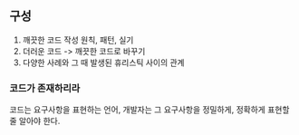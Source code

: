 ## 구성
1. 깨끗한 코드 작성 원칙, 패턴, 실기
2. 더러운 코드 -> 깨끗한 코드로 바꾸기
3. 다양한 사례와 그 때 발생된 휴리스틱 사이의 관계

### 코드가 존재하리라
코드는 요구사항을 표현하는 언어, 개발자는 그 요구사항을 정밀하게, 정확하게 표현할 줄 알아야 한다.

